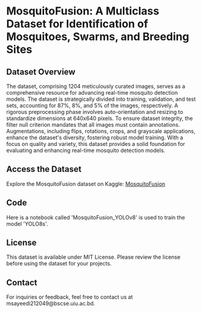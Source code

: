 # MosquitoFusion: A Multiclass Dataset for Identification of Mosquitoes, Swarms, and Breeding Sites

<!DOCTYPE html>
<html lang="en">
<head>
    <meta charset="UTF-8">
    <meta http-equiv="X-UA-Compatible" content="IE=edge">
    <meta name="viewport" content="width=device-width, initial-scale=1.0">
</head>
<body>

<h2>Dataset Overview</h2>
<p>The dataset, comprising 1204 meticulously curated images, serves as a comprehensive resource for advancing real-time mosquito detection models. The dataset is strategically divided into training, validation, and test sets, accounting for 87%, 8%, and 5% of the images, respectively. A rigorous preprocessing phase involves auto-orientation and resizing to standardize dimensions at 640x640 pixels. To ensure dataset integrity, the filter null criterion mandates that all images must contain annotations. Augmentations, including flips, rotations, crops, and grayscale applications, enhance the dataset's diversity, fostering robust model training. With a focus on quality and variety, this dataset provides a solid foundation for evaluating and enhancing real-time mosquito detection models.</p>

<h2>Access the Dataset</h2>
<p>Explore the MosquitoFusion dataset on Kaggle: <a href="https://www.kaggle.com/datasets/faiyazabdullah/moshav3" target="_blank">MosquitoFusion</a></p>

<h2>Code</h2>
<p>Here is a notebook called 'MosquitoFusion_YOLOv8' is used to train the model 'YOLO8s'.</p>

<h2>License</h2>
<p>This dataset is available under MIT License. Please review the license before using the dataset for your projects.</p>

<h2>Contact</h2>
<p>For inquiries or feedback, feel free to contact us at msayeedi212049@bscse.uiu.ac.bd.</p>

</body>
</html>

